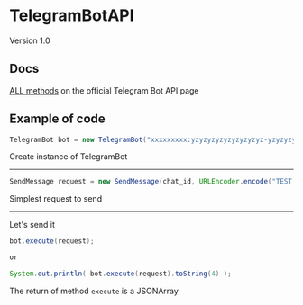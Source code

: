 # TelegramBotAPI
Version 1.0

## Docs
[ALL methods](https://core.telegram.org/bots/api#available-methods) on the official Telegram Bot API page

## Example of code
```java
TelegramBot bot = new TelegramBot("xxxxxxxxx:yzyzyzyzyzyzyzyzyz-yzyzyzyzyz");
```
Create instance of TelegramBot

---

```java
SendMessage request = new SendMessage(chat_id, URLEncoder.encode("TEST message UTF-8", "UTF-8"));
```
Simplest request to send

---

Let's send it
```java
bot.execute(request);

or

System.out.println( bot.execute(request).toString(4) );
```
The return of method `execute` is a JSONArray
